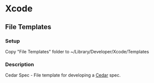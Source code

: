 # Xcode

## File Templates

### Setup
Copy "File Templates" folder to  ~/Library/Developer/Xcode/Templates

### Description
Cedar Spec - File template for developing a [Cedar](https://github.com/pivotal/cedar) spec.